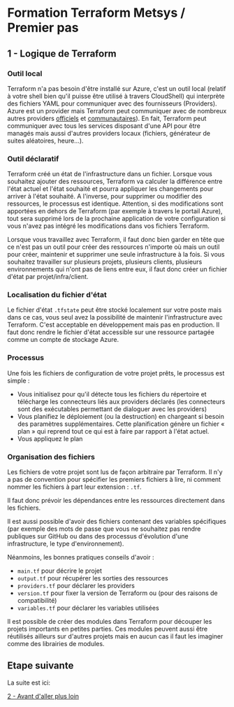 # Formation Terraform Metsys / Premier pas

  

## 1 - Logique de Terraform

### Outil local

Terraform n'a pas besoin d'être installé sur Azure, c'est un outil local (relatif à votre shell bien qu'il puisse être utilisé à travers CloudShell) qui interprète des fichiers YAML pour communiquer avec des fournisseurs (Providers). Azure est un provider mais Terraform peut communiquer avec de nombreux autres providers [officiels](https://www.terraform.io/docs/providers/index.html) et [communautaires](https://www.terraform.io/docs/providers/type/community-index.html)). En fait, Terraform peut communiquer avec tous les services disposant d'une API pour être managés mais aussi d'autres providers locaux (fichiers, générateur de suites aléatoires, heure…).

### Outil déclaratif

Terraform créé un état de l'infrastructure dans un fichier. Lorsque vous souhaitez ajouter des ressources, Terraform va calculer la différence entre l'état actuel et l'état souhaité et pourra appliquer les changements pour arriver à l'état souhaité. A l'inverse, pour supprimer ou modifier des ressources, le processus est identique. Attention, si des modifications sont apportées en dehors de Terraform (par exemple à travers le portail Azure), tout sera supprimé lors de la prochaine application de votre configuration si vous n'avez pas intégré les modifications dans vos fichiers Terraform.

Lorsque vous travaillez avec Terraform, il faut donc bien garder en tête que ce n'est pas un outil pour créer des ressources n'importe où mais un outil pour créer, maintenir et supprimer une seule infrastructure à la fois. Si vous souhaitez travailler sur plusieurs projets, plusieurs clients, plusieurs environnements qui n'ont pas de liens entre eux, il faut donc créer un fichier d'état par projet/infra/client.

### Localisation du fichier d'état

Le fichier d'état `.tfstate` peut être stocké localement sur votre poste mais dans ce cas, vous seul avez la possibilité de maintenir l'infrastructure avec Terraform. C'est acceptable en développement mais pas en production. Il faut donc rendre le fichier d'état accessible sur une ressource partagée comme un compte de stockage Azure.

### Processus

Une fois les fichiers de configuration de votre projet prêts, le processus est simple :

- Vous initialisez pour qu'il détecte tous les fichiers du répertoire et télécharge les connecteurs liés aux providers déclarés (les connecteurs sont des exécutables permettant de dialoguer avec les providers)
- Vous planifiez le déploiement (ou la destruction) en chargeant si besoin des paramètres supplémentaires. Cette planification génère un fichier « plan » qui reprend tout ce qui est à faire par rapport à l'état actuel.
- Vous appliquez le plan

### Organisation des fichiers

Les fichiers de votre projet sont lus de façon arbitraire par Terraform. Il n'y a pas de convention pour spécifier les premiers fichiers à lire, ni comment nommer les fichiers à part leur extension : `.tf`.

Il faut donc prévoir les dépendances entre les ressources directement dans les fichiers.

Il est aussi possible d'avoir des fichiers contenant des variables spécifiques (par exemple des mots de passe que vous ne souhaitez pas rendre publiques sur GitHub ou dans des processus d'évolution d'une infrastructure, le type d'environnement).

Néanmoins, les bonnes pratiques conseils d'avoir :

- `main.tf` pour décrire le projet
- `output.tf` pour récupérer les sorties des ressources
- `providers.tf` pour déclarer les providers
- `version.tf` pour fixer la version de Terraform ou (pour des raisons de compatibilité)
- `variables.tf` pour déclarer les variables utilisées

Il est possible de créer des modules dans Terraform pour découper les projets importants en petites parties. Ces modules peuvent aussi être réutilisés ailleurs sur d'autres projets mais en aucun cas il faut les imaginer comme des librairies de modules.

## Etape suivante
La suite est ici:

[2 - Avant d'aller plus loin](https://github.com/HeuScripts/Formation/tree/main/Premier-pas/Preambule/)